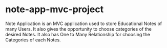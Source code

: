 # note-app-mvc-project
Note Application is an MVC application used to store Educational Notes of many Users. It also gives the opportunity to choose categories of the desired Notes. It also has One to Many Relationship for choosing the Categories of each Notes.
